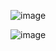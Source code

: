 ![image](https://github.com/bilal-ozgur/Learning_HTML-and-CSS/assets/130503711/1c81d5d9-596d-42c7-bf37-0d73b96bcc07)

![image](https://github.com/bilal-ozgur/Learning_HTML-and-CSS/assets/130503711/ab1cf47a-29f5-4494-a9da-c1a65bc1397b)
